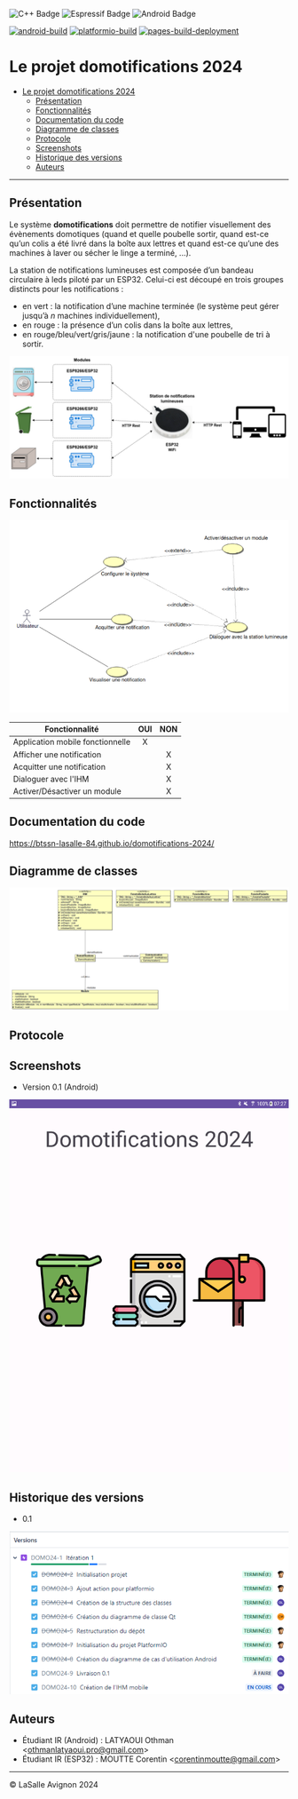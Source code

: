 ![C++ Badge](https://img.shields.io/badge/C%2B%2B-00599C?logo=cplusplus&logoColor=fff&style=plastic) ![Espressif Badge](https://img.shields.io/badge/Espressif-E7352C?logo=espressif&logoColor=fff&style=plastic) ![Android Badge](https://img.shields.io/badge/Android-3DDC84?logo=android&logoColor=fff&style=plastic)

[![android-build](https://github.com/btssn-lasalle-84/domotifications-2024/actions/workflows/android-build.yml/badge.svg)](https://github.com/btssn-lasalle-84/domotifications-2024/actions/workflows/android-build.yml) [![platformio-build](https://github.com/btssn-lasalle-84/domotifications-2024/actions/workflows/build-platformio.yml/badge.svg)](https://github.com/btssn-lasalle-84/domotifications-2024/actions/workflows/build-platformio.yml) [![pages-build-deployment](https://github.com/btssn-lasalle-84/domotifications-2024/actions/workflows/pages/pages-build-deployment/badge.svg?branch=develop)](https://github.com/btssn-lasalle-84/domotifications-2024/actions/workflows/pages/pages-build-deployment)

# Le projet domotifications 2024

- [Le projet domotifications 2024](#le-projet-domotifications-2024)
  - [Présentation](#présentation)
  - [Fonctionnalités](#fonctionnalités)
  - [Documentation du code](#documentation-du-code)
  - [Diagramme de classes](#diagramme-de-classes)
  - [Protocole](#protocole)
  - [Screenshots](#screenshots)
  - [Historique des versions](#historique-des-versions)
  - [Auteurs](#auteurs)

---

## Présentation

Le système **domotifications** doit permettre de notifier visuellement des évènements domotiques (quand et quelle poubelle sortir, quand est-ce qu’un colis a été livré dans la boîte aux lettres et quand est-ce qu’une des machines à laver ou sécher le linge a terminé, ...).

La station de notifications lumineuses est composée d’un bandeau circulaire à leds piloté par un ESP32. Celui-ci est découpé en trois groupes distincts pour les notifications :

- en vert : la notification d’une machine terminée (le système peut gérer jusqu’à _n_ machines individuellement),
- en rouge : la présence d’un colis dans la boîte aux lettres,
- en rouge/bleu/vert/gris/jaune : la notification d'une poubelle de tri à sortir.


![alt text](images/modules.png)

## Fonctionnalités

![diagramme-cas-utilisation](images/diagramme-cas-utilisation.png)

| Fonctionnalité                         | OUI  | NON |
|----------------------------------------|:----:|:---:|
| Application mobile fonctionnelle       |  X   |     |
| Afficher une notification              |      |  X  |
| Acquitter une notification             |      |  X  |
| Dialoguer avec l'IHM                   |      |  X  |
| Activer/Désactiver un module           |      |  X  |



## Documentation du code

https://btssn-lasalle-84.github.io/domotifications-2024/

## Diagramme de classes

![diagramme-classes-android](images/domotifications-android-classes.png)

## Protocole


## Screenshots

- Version 0.1 (Android)

![](images/screenshot-android-v0.1.png)

## Historique des versions

- 0.1

![alt text](images/jira.PNG)

## Auteurs

- Étudiant IR (Android) : LATYAOUI Othman <<othmanlatyaoui.pro@gmail.com>>
- Étudiant IR (ESP32) : MOUTTE Corentin <<corentinmoutte@gmail.com>>

---
©️ LaSalle Avignon 2024
